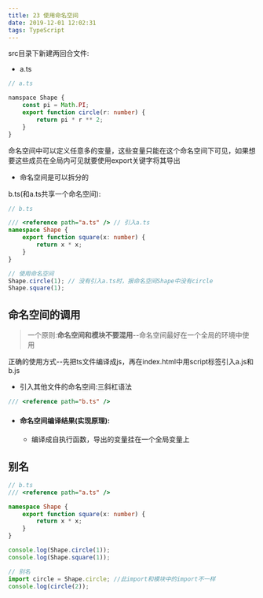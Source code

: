 ```yaml
---
title: 23 使用命名空间
date: 2019-12-01 12:02:31
tags: TypeScript
---
```

src目录下新建两回合文件:
- a.ts
```ts
// a.ts

namspace Shape {
    const pi = Math.PI;
    export function circle(r: number) {
        return pi * r ** 2;
    }
}
```
命名空间中可以定义任意多的变量，这些变量只能在这个命名空间下可见，如果想要这些成员在全局内可见就要使用export关键字将其导出

<!-- more -->

- 命名空间是可以拆分的

b.ts(和a.ts共享一个命名空间):
```ts
// b.ts

/// <reference path="a.ts" /> // 引入a.ts
namespace Shape {
    export function square(x: number) {
        return x * x;
    }
}

// 使用命名空间
Shape.circle(1); // 没有引入a.ts时，报命名空间Shape中没有circle
Shape.square(1);
```

## 命名空间的调用
> 一个原则:**命名空间和模块不要混用**--命名空间最好在一个全局的环境中使用

正确的使用方式--先把ts文件编译成js，再在index.html中用script标签引入a.js和b.js

- 引入其他文件的命名空间:三斜杠语法 
```ts
/// <reference path="b.ts" />
```

- #### 命名空间编译结果(实现原理):
  - 编译成自执行函数，导出的变量挂在一个全局变量上

## 别名
```ts
// b.ts
/// <reference path="a.ts" />

namespace Shape {
    export function square(x: number) {
        return x * x;
    }
}

console.log(Shape.circle(1));
console.log(Shape.square(1));

// 别名
import circle = Shape.circle; //此import和模块中的import不一样
console.log(circle(2));
```
